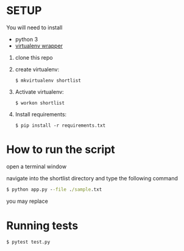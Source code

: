 
# SETUP

You will need to install

- python 3
- [virtualenv wrapper](http://virtualenvwrapper.readthedocs.io/en/latest/)


1. clone this repo

2. create virtualenv:

    `$ mkvirtualenv shortlist`

3. Activate virtualenv:

    `$ workon shortlist`

4. Install requirements:

    `$ pip install -r requirements.txt`


# How to run the script
open a terminal window

navigate into the shortlist directory and type the following command

```cmd
$ python app.py --file ./sample.txt

```
you may replace


# Running tests

```cmd
$ pytest test.py

```